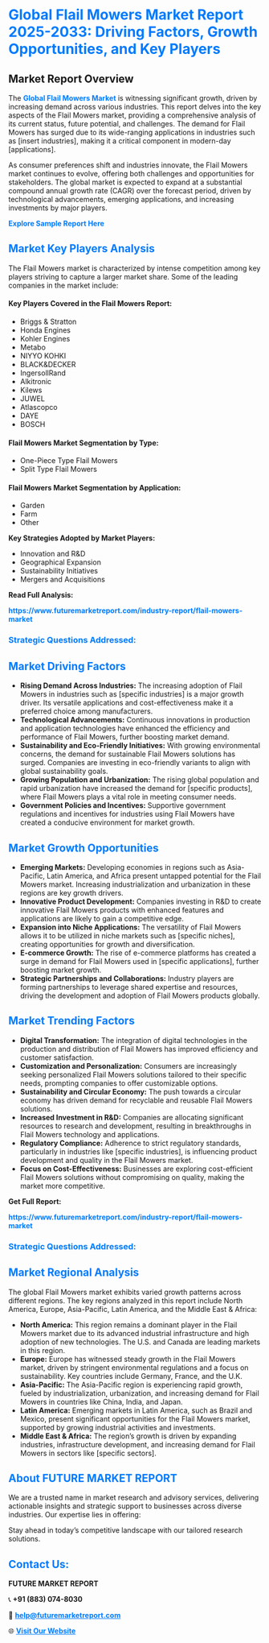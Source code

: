 <h1 style="color: #007BFF;">Global Flail Mowers Market Report 2025-2033: Driving Factors, Growth Opportunities, and Key Players</h1>

<section id="overview">
<h2>Market Report Overview</h2>
<p>The <a href="https://www.futuremarketreport.com/industry-report/flail-mowers-market" style="color: #007BFF; text-decoration: none;"><strong>Global Flail Mowers Market</strong></a> is witnessing significant growth, driven by increasing demand across various industries. This report delves into the key aspects of the Flail Mowers market, providing a comprehensive analysis of its current status, future potential, and challenges. The demand for Flail Mowers has surged due to its wide-ranging applications in industries such as [insert industries], making it a critical component in modern-day [applications].</p>
<p>As consumer preferences shift and industries innovate, the Flail Mowers market continues to evolve, offering both challenges and opportunities for stakeholders. The global market is expected to expand at a substantial compound annual growth rate (CAGR) over the forecast period, driven by technological advancements, emerging applications, and increasing investments by major players.</p>
</section>

<section id="overview">
<p><a href="https://www.futuremarketreport.com/request-sample/reportId=84845" style="color: #007BFF; text-decoration: none;"><strong>Explore Sample Report Here</strong></a></p>
</section>

<section id="key-players">
<h2 style="color: #007BFF;">Market Key Players Analysis</h2>
<p>The Flail Mowers market is characterized by intense competition among key players striving to capture a larger market share. Some of the leading companies in the market include:</p>
<h4>Key Players Covered in the Flail Mowers Report:</h4>
<ul><li>Briggs &amp; Stratton</li><li>Honda Engines</li><li>Kohler Engines</li><li>Metabo</li><li>NIYYO KOHKI</li><li>BLACK&amp;DECKER</li><li>IngersollRand</li><li>Alkitronic</li><li>Kilews</li><li>JUWEL</li><li>Atlascopco</li><li>DAYE</li><li>BOSCH</li></ul>
<h4>Flail Mowers Market Segmentation by Type:</h4>
<ul><li>One-Piece Type Flail Mowers</li><li>Split Type Flail Mowers</li></ul>

<h4>Flail Mowers Market Segmentation by Application:</h4>
<ul><li>Garden</li><li>Farm</li><li>Other</li></ul>
<p><strong>Key Strategies Adopted by Market Players:</strong></p>
<ul>
<li>Innovation and R&D</li>
<li>Geographical Expansion</li>
<li>Sustainability Initiatives</li>
<li>Mergers and Acquisitions</li>
</ul>
</section>

<section>
<p><strong>Read Full Analysis: </strong></p><a href="https://www.futuremarketreport.com/industry-report/flail-mowers-market" style="color: #007BFF; text-decoration: none;"><strong>https://www.futuremarketreport.com/industry-report/flail-mowers-market</strong></a>
<h3 style="color: #007BFF;">Strategic Questions Addressed:</h3>
</section>

<section id="driving-factors">
<h2 style="color: #007BFF;">Market Driving Factors</h2>
<ul>
<li><strong>Rising Demand Across Industries:</strong> The increasing adoption of Flail Mowers in industries such as [specific industries] is a major growth driver. Its versatile applications and cost-effectiveness make it a preferred choice among manufacturers.</li>
<li><strong>Technological Advancements:</strong> Continuous innovations in production and application technologies have enhanced the efficiency and performance of Flail Mowers, further boosting market demand.</li>
<li><strong>Sustainability and Eco-Friendly Initiatives:</strong> With growing environmental concerns, the demand for sustainable Flail Mowers solutions has surged. Companies are investing in eco-friendly variants to align with global sustainability goals.</li>
<li><strong>Growing Population and Urbanization:</strong> The rising global population and rapid urbanization have increased the demand for [specific products], where Flail Mowers plays a vital role in meeting consumer needs.</li>
<li><strong>Government Policies and Incentives:</strong> Supportive government regulations and incentives for industries using Flail Mowers have created a conducive environment for market growth.</li>
</ul>
</section>

<section id="growth-opportunities">
<h2 style="color: #007BFF;">Market Growth Opportunities</h2>
<ul>
<li><strong>Emerging Markets:</strong> Developing economies in regions such as Asia-Pacific, Latin America, and Africa present untapped potential for the Flail Mowers market. Increasing industrialization and urbanization in these regions are key growth drivers.</li>
<li><strong>Innovative Product Development:</strong> Companies investing in R&D to create innovative Flail Mowers products with enhanced features and applications are likely to gain a competitive edge.</li>
<li><strong>Expansion into Niche Applications:</strong> The versatility of Flail Mowers allows it to be utilized in niche markets such as [specific niches], creating opportunities for growth and diversification.</li>
<li><strong>E-commerce Growth:</strong> The rise of e-commerce platforms has created a surge in demand for Flail Mowers used in [specific applications], further boosting market growth.</li>
<li><strong>Strategic Partnerships and Collaborations:</strong> Industry players are forming partnerships to leverage shared expertise and resources, driving the development and adoption of Flail Mowers products globally.</li>
</ul>
</section>

<section id="trending-factors">
<h2 style="color: #007BFF;">Market Trending Factors</h2>
<ul>
<li><strong>Digital Transformation:</strong> The integration of digital technologies in the production and distribution of Flail Mowers has improved efficiency and customer satisfaction.</li>
<li><strong>Customization and Personalization:</strong> Consumers are increasingly seeking personalized Flail Mowers solutions tailored to their specific needs, prompting companies to offer customizable options.</li>
<li><strong>Sustainability and Circular Economy:</strong> The push towards a circular economy has driven demand for recyclable and reusable Flail Mowers solutions.</li>
<li><strong>Increased Investment in R&D:</strong> Companies are allocating significant resources to research and development, resulting in breakthroughs in Flail Mowers technology and applications.</li>
<li><strong>Regulatory Compliance:</strong> Adherence to strict regulatory standards, particularly in industries like [specific industries], is influencing product development and quality in the Flail Mowers market.</li>
<li><strong>Focus on Cost-Effectiveness:</strong> Businesses are exploring cost-efficient Flail Mowers solutions without compromising on quality, making the market more competitive.</li>
</ul>
</section>

<section>
<p><strong>Get Full Report: </strong></p><a href="https://www.futuremarketreport.com/industry-report/flail-mowers-market" style="color: #007BFF; text-decoration: none;"><strong>https://www.futuremarketreport.com/industry-report/flail-mowers-market</strong></a>
<h3 style="color: #007BFF;">Strategic Questions Addressed:</h3>
</section>


<section id="regional-analysis">
<h2 style="color: #007BFF;">Market Regional Analysis</h2>
<p>The global Flail Mowers market exhibits varied growth patterns across different regions. The key regions analyzed in this report include North America, Europe, Asia-Pacific, Latin America, and the Middle East & Africa:</p>
<ul>
<li><strong>North America:</strong> This region remains a dominant player in the Flail Mowers market due to its advanced industrial infrastructure and high adoption of new technologies. The U.S. and Canada are leading markets in this region.</li>
<li><strong>Europe:</strong> Europe has witnessed steady growth in the Flail Mowers market, driven by stringent environmental regulations and a focus on sustainability. Key countries include Germany, France, and the U.K.</li>
<li><strong>Asia-Pacific:</strong> The Asia-Pacific region is experiencing rapid growth, fueled by industrialization, urbanization, and increasing demand for Flail Mowers in countries like China, India, and Japan.</li>
<li><strong>Latin America:</strong> Emerging markets in Latin America, such as Brazil and Mexico, present significant opportunities for the Flail Mowers market, supported by growing industrial activities and investments.</li>
<li><strong>Middle East & Africa:</strong> The region’s growth is driven by expanding industries, infrastructure development, and increasing demand for Flail Mowers in sectors like [specific sectors].</li>
</ul>
</section>

<footer>
<h2 style="color: #007BFF;">About FUTURE MARKET REPORT</h2>
<p>We are a trusted name in market research and advisory services, delivering actionable insights and strategic support to businesses across diverse industries. Our expertise lies in offering:</p>

<p>Stay ahead in today’s competitive landscape with our tailored research solutions.</p>

<h2 style="color: #007BFF;">Contact Us:</h2>
<p><strong>FUTURE MARKET REPORT</strong></p>
<p>📞 <strong>+91 (883) 074-8030</strong></p>
<p>📧 <strong><a href="mailto:help@futuremarketreport.com" style="color: #007BFF;">help@futuremarketreport.com</a></strong></p>
<p>🌐 <strong><a href="https://www.futuremarketreport.com/" style="color: #007BFF;">Visit Our Website</a></strong></p>
</footer>